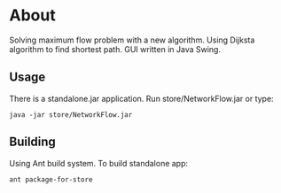 About
=====

Solving maximum flow problem with a new algorithm. Using Dijksta algorithm to find shortest path. GUI written in Java Swing.

Usage
-----

There is a standalone.jar application. Run store/NetworkFlow.jar or type:

	java -jar store/NetworkFlow.jar

Building
--------

Using Ant build system. To build standalone app:

	ant package-for-store